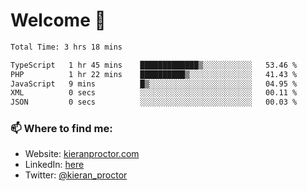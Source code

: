 # Welcome 🦘

<!--START_SECTION:waka-->

```txt
Total Time: 3 hrs 18 mins

TypeScript   1 hr 45 mins    █████████████▒░░░░░░░░░░░   53.46 %
PHP          1 hr 22 mins    ██████████▒░░░░░░░░░░░░░░   41.43 %
JavaScript   9 mins          █▒░░░░░░░░░░░░░░░░░░░░░░░   04.95 %
XML          0 secs          ░░░░░░░░░░░░░░░░░░░░░░░░░   00.11 %
JSON         0 secs          ░░░░░░░░░░░░░░░░░░░░░░░░░   00.03 %
```

<!--END_SECTION:waka-->

### 📫 Where to find me:

-   Website: [kieranproctor.com](https://kieranproctor.com/)
-   LinkedIn: [here](https://www.linkedin.com/in/kieran-proctor-086b5a159/)
-   Twitter: [@kieran_proctor](https://twitter.com/kieran_proctor)
